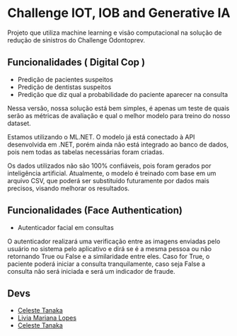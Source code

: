 # Challenge IOT, IOB and Generative IA

Projeto que utiliza machine learning e visão computacional na solução de redução de sinistros do Challenge Odontoprev.


## Funcionalidades ( Digital Cop )

- Predição de pacientes suspeitos
- Predição de dentistas suspeitos
- Predição que diz qual a probabilidade do paciente aparecer na consulta

Nessa versão, nossa solução está bem simples, é apenas um teste de quais serão as métricas de avaliação e qual o melhor modelo para treino do nosso dataset.


Estamos utilizando o ML.NET. O modelo já está conectado à API desenvolvida em .NET, porém ainda não está integrado ao banco de dados, pois nem todas as tabelas necessárias foram criadas.

Os dados utilizados não são 100% confiáveis, pois foram gerados por inteligência artificial. Atualmente, o modelo é treinado com base em um arquivo CSV, que poderá ser substituído futuramente por dados mais precisos, visando melhorar os resultados.

## Funcionalidades (Face Authentication)

- Autenticador facial em consultas

O autenticador realizará uma verificação entre as imagens enviadas pelo usuário no sistema pelo aplicativo e dirá se é a mesma pessoa ou não retornando True ou False e a similaridade entre eles. Caso for True, o paciente poderá iniciar a consulta tranquilamente, caso seja False a consulta não será iniciada e será um indicador de fraude.


## Devs

- [Celeste Tanaka](https://www.github.com/celestemayumi)
- [Livia Mariana Lopes](https://github.com/LiviaMarianaLopes)
- [Celeste Tanaka](https://www.github.com/luanavss)

